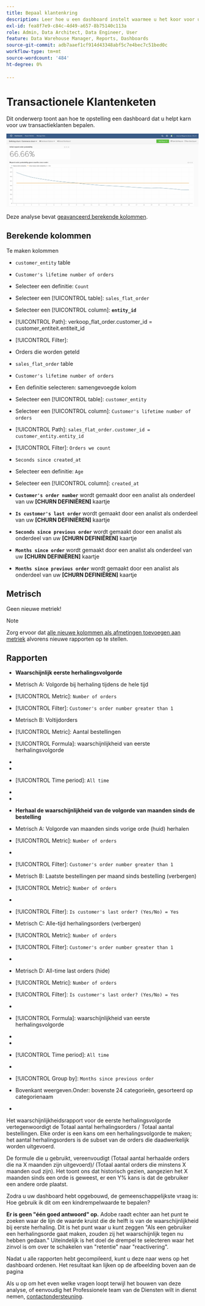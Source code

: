 ```yaml
---
title: Bepaal klantenkring
description: Leer hoe u een dashboard instelt waarmee u het koor voor uw klanten van de transactie kunt definiëren.
exl-id: fea8f7e9-c84c-4d49-a657-8b75140c113a
role: Admin, Data Architect, Data Engineer, User
feature: Data Warehouse Manager, Reports, Dashboards
source-git-commit: adb7aaef1cf914d43348abf5c7e4bec7c51bed0c
workflow-type: tm+mt
source-wordcount: '484'
ht-degree: 0%

---
```


# Transactionele Klantenketen

Dit onderwerp toont aan hoe te opstelling een dashboard dat u helpt karn voor uw transactieklanten bepalen.

![](../../assets/churn-deashboard.png)

Deze analyse bevat [geavanceerd berekende kolommen](../data-warehouse-mgr/adv-calc-columns.md).

## Berekende kolommen

Te maken kolommen

* `customer_entity` table
* `Customer's lifetime number of orders`
* Selecteer een definitie: `Count`
* Selecteer een [!UICONTROL table]: `sales_flat_order`
* Selecteer een [!UICONTROL column]: **`entity_id`**
* [!UICONTROL Path]: verkoop_flat_order.customer_id = customer_entiteit.entiteit_id
* [!UICONTROL Filter]:
* Orders die worden geteld

* `sales_flat_order` table
* `Customer's lifetime number of orders`
* Een definitie selecteren: samengevoegde kolom
* Selecteer een [!UICONTROL table]: `customer_entity`
* Selecteer een [!UICONTROL column]: `Customer's lifetime number of orders`
* [!UICONTROL Path]: `sales_flat_order.customer_id = customer_entity.entity_id`
* [!UICONTROL Filter]: `Orders we count`

* `Seconds since created_at`
* Selecteer een definitie: `Age`
* Selecteer een [!UICONTROL column]: `created_at`

* **`Customer's order number`** wordt gemaakt door een analist als onderdeel van uw **[CHURN DEFINIËREN]** kaartje
* **`Is customer's last order`** wordt gemaakt door een analist als onderdeel van uw **[CHURN DEFINIËREN]** kaartje
* **`Seconds since previous order`** wordt gemaakt door een analist als onderdeel van uw **[CHURN DEFINIËREN]** kaartje
* **`Months since order`** wordt gemaakt door een analist als onderdeel van uw **[CHURN DEFINIËREN]** kaartje
* **`Months since previous order`** wordt gemaakt door een analist als onderdeel van uw **[CHURN DEFINIËREN]** kaartje

## Metrisch

Geen nieuwe metriek!

>[!NOTE]
>
>Zorg ervoor dat [alle nieuwe kolommen als afmetingen toevoegen aan metriek](../data-warehouse-mgr/manage-data-dimensions-metrics.md) alvorens nieuwe rapporten op te stellen.

## Rapporten

* **Waarschijnlijk eerste herhalingsvolgorde**
* Metrisch A: Volgorde bij herhaling tijdens de hele tijd
* [!UICONTROL Metric]: `Number of orders`
* [!UICONTROL Filter]: `Customer's order number greater than 1`

* Metrisch B: Voltijdorders
* [!UICONTROL Metric]: Aantal bestellingen

* [!UICONTROL Formula]: waarschijnlijkheid van eerste herhalingsvolgorde
* 
  [!UICONTROL-formule]: `A/B`
* 
  [!UICONTROL Format]: `Percent`

* [!UICONTROL Time period]: `All time`
* 
  [!UICONTROL Interval]: `None`
* 
  [!UICONTROL Chart type]: `Scalar`

* **Herhaal de waarschijnlijkheid van de volgorde van maanden sinds de bestelling**
* Metrisch A: Volgorde van maanden sinds vorige orde (huid) herhalen
* [!UICONTROL Metric]: `Number of orders`
* 
  [!UICONTROL Perspective]: `Cumulative`
* [!UICONTROL Filter]: `Customer's order number greater than 1`

* Metrisch B: Laatste bestellingen per maand sinds bestelling (verbergen)
* [!UICONTROL Metric]: `Number of orders`
* 
  [!UICONTROL Perspective]: `Cumulative`
* [!UICONTROL Filter]: `Is customer's last order? (Yes/No) = Yes`

* Metrisch C: Alle-tijd herhalingsorders (verbergen)
* [!UICONTROL Metric]: `Number of orders`
* [!UICONTROL Filter]: `Customer's order number greater than 1`

* 
  [!UICONTROL Group door]: `Independent`

* Metrisch D: All-time last orders (hide)
* [!UICONTROL Metric]: `Number of orders`
* [!UICONTROL Filter]: `Is customer's last order? (Yes/No) = Yes`

* 
  [!UICONTROL Group door]: `Independent`

* [!UICONTROL Formula]: waarschijnlijkheid van eerste herhalingsvolgorde
* 
  [!UICONTROL-formule]: `(C-A)/(C+D-A-B)`
* 
  [!UICONTROL Format]: `Percent`

* [!UICONTROL Time period]: `All time`
* 
  [!UICONTROL Interval]: `None`
* [!UICONTROL Group by]: `Months since previous order`
* Bovenkant weergeven.Onder: bovenste 24 categorieën, gesorteerd op categorienaam

* 
  [!UICONTROL Chart type]: `Line`

Het waarschijnlijkheidsrapport voor de eerste herhalingsvolgorde vertegenwoordigt de Totaal aantal herhalingsorders / Totaal aantal bestellingen. Elke order is een kans om een herhalingsvolgorde te maken; het aantal herhalingsorders is de subset van de orders die daadwerkelijk worden uitgevoerd.

De formule die u gebruikt, vereenvoudigt (Totaal aantal herhaalde orders die na X maanden zijn uitgevoerd)/ (Totaal aantal orders die minstens X maanden oud zijn). Het toont ons dat historisch gezien, aangezien het X maanden sinds een orde is geweest, er een Y% kans is dat de gebruiker een andere orde plaatst.

Zodra u uw dashboard hebt opgebouwd, de gemeenschappelijkste vraag is: Hoe gebruik ik dit om een kindrempelwaarde te bepalen?

**Er is geen &quot;één goed antwoord&quot; op.** Adobe raadt echter aan het punt te zoeken waar de lijn de waarde kruist die de helft is van de waarschijnlijkheid bij eerste herhaling. Dit is het punt waar u kunt zeggen &quot;Als een gebruiker een herhalingsorde gaat maken, zouden zij het waarschijnlijk tegen nu hebben gedaan.&quot; Uiteindelijk is het doel de drempel te selecteren waar het zinvol is om over te schakelen van &quot;retentie&quot; naar &quot;reactivering&quot;.

Nadat u alle rapporten hebt gecompileerd, kunt u deze naar wens op het dashboard ordenen. Het resultaat kan lijken op de afbeelding boven aan de pagina

Als u op om het even welke vragen loopt terwijl het bouwen van deze analyse, of eenvoudig het Professionele team van de Diensten wilt in dienst nemen, [contactondersteuning](https://experienceleague.adobe.com/docs/commerce-knowledge-base/kb/troubleshooting/miscellaneous/mbi-service-policies.html).
